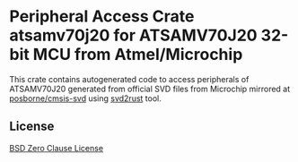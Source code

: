 # Peripheral Access Crate atsamv70j20 for ATSAMV70J20 32-bit MCU from Atmel/Microchip

This crate contains autogenerated code to access peripherals of ATSAMV70J20 generated from official SVD files from Microchip mirrored at [posborne/cmsis-svd](https://github.com/posborne/cmsis-svd) using [svd2rust](https://github.com/rust-embedded/svd2rust/) tool.

## License

[BSD Zero Clause License](https://choosealicense.com/licenses/0bsd/)
